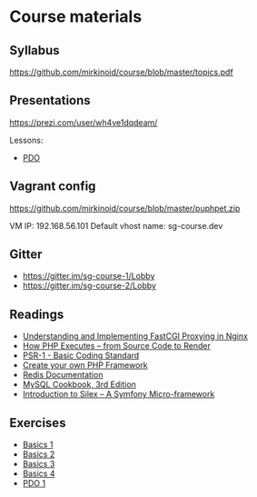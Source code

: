 # Course materials

## Syllabus
<https://github.com/mirkinoid/course/blob/master/topics.pdf>

## Presentations
<https://prezi.com/user/wh4ve1dqdeam/>

Lessons:
- [PDO](https://github.com/mirkinoid/course/blob/master/materials/PDO.md)

## Vagrant config
<https://github.com/mirkinoid/course/blob/master/puphpet.zip>

VM IP: 192.168.56.101
Default vhost name: sg-course.dev

## Gitter
- <https://gitter.im/sg-course-1/Lobby>
- <https://gitter.im/sg-course-2/Lobby>

## Readings
- [Understanding and Implementing FastCGI Proxying in Nginx](https://www.digitalocean.com/community/tutorials/understanding-and-implementing-fastcgi-proxying-in-nginx)
- [How PHP Executes – from Source Code to Render](https://www.sitepoint.com/how-php-executes-from-source-code-to-render/)
- [PSR-1 - Basic Coding Standard](http://www.php-fig.org/psr/psr-1/)
- [Create your own PHP Framework](https://symfony.com/doc/current/create_framework/index.html)
- [Redis Documentation](https://redis.io/)
- [MySQL Cookbook, 3rd Edition](http://shop.oreilly.com/product/0636920032274.do)
- [Introduction to Silex – A Symfony Micro-framework](https://www.sitepoint.com/introduction-silex-symfony-micro-framework/)

## Exercises
- [Basics 1](https://github.com/mirkinoid/course/blob/master/exercises/basics1.md)
- [Basics 2](https://github.com/mirkinoid/course/blob/master/exercises/basics2.md)
- [Basics 3](https://github.com/mirkinoid/course/blob/master/exercises/basics3.md)
- [Basics 4](https://github.com/mirkinoid/course/blob/master/exercises/basics4.md)
- [PDO 1](https://github.com/mirkinoid/course/blob/master/exercises/PDO1.md)